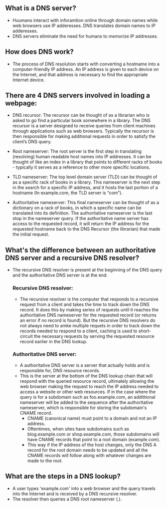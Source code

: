 ## What is a DNS server?
- Huumans interact with inforamtion online through domain names while web browsers use IP adderesses. DNS translates domain names to IP adderesses.
- DNS servers eliminate the need for humans to memorize IP addresses.

## How does DNS work?
- The process of DNS resolution starts with converting a hostname into a computer-friendly IP address. An IP address is given to each device on the Internet, and that address is necessary to find the appropriate Internet device.

## There are 4 DNS servers involved in loading a webpage:
- DNS recursor: The recursor can be thought of as a librarian who is asked to go find a particular book somewhere in a library. The DNS recursor is a server designed to receive queries from client machines through applications such as web browsers. Typically the recursor is then responsible for making additional requests in order to satisfy the client’s DNS query.

- Root nameserver: The root server is the first step in translating (resolving) human readable host names into IP addresses. It can be thought of like an index in a library that points to different racks of books - typically it serves as a reference to other more specific locations.

- TLD nameserver: The top level domain server (TLD) can be thought of as a specific rack of books in a library. This nameserver is the next step in the search for a specific IP address, and it hosts the last portion of a hostname (In example.com, the TLD server is “com”).

- Authoritative nameserver: This final nameserver can be thought of as a dictionary on a rack of books, in which a specific name can be translated into its definition. The authoritative nameserver is the last stop in the nameserver query. If the authoritative name server has access to the requested record, it will return the IP address for the requested hostname back to the DNS Recursor (the librarian) that made the initial request.

## What's the difference between an authoritative DNS server and a recursive DNS resolver?
- The recursive DNS resolver is present at the beginning of the DNS query and the authoritative DNS server is at the end.

    ### Recursive DNS resolver:
    - The recursive resolver is the computer that responds to a recursive request from a client and takes the time to track down the DNS record. It does this by making series of requests until it reaches the authoritative DNS nameserver for the requested record (or returns an error if no record is found). But the recursive DNS resolvers do not always need to amke multiple requets in order to track down the records needed to respond to a client, caching is used to short-circuit the necessary requests by serving the requested resource record earlier in the DNS lookup.
    
    ### Authoritative DNS server:
    - A authoritative DNS server is a server that actually holds and is responsible for, DNS resource records.
    - This is the server at the bottom of the DNS lookup chain that will respond with the queried resource record, ultimately allowing the web browser making the request to reach the IP address needed to access a website or other web resources. If in the case where the query is for a subdomain such as foo.example.com, an addittional nameserver will be added to the sequence after the authoritative nameserver, which is responsible for storing the subdomain's CNAME record.
        - CNAME (canonical name) must point to a domain and not an IP address.
        - Oftentimes, when sites have subdomains such as blog.example.com or shop.example.com, those subdomains will have CNAME records that point to a root domain (example.com).
        - This way if the IP address of the host changes, only the DNS A record for the root domain needs to be updated and all the CNAME records will follow along with whatever changes are made to the root.
    
## What are the steps in a DNS lookup?
- A user types 'example.com' into a web browser and the query travels into the Internet and is received by a DNS recursive resolver.
- The resolver then queries a DNS root nameserver (.).